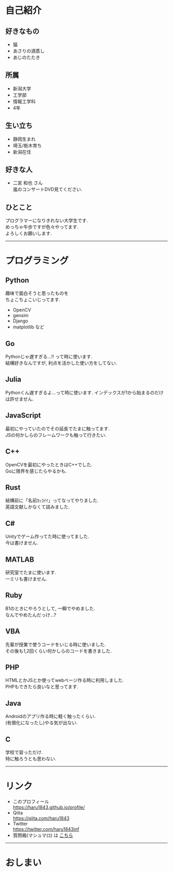 # 自己紹介

>>>

## 好きなもの

* 猫
* あさりの酒蒸し
* あじのたたき

>>>

## 所属
* 新潟大学
* 工学部
* 情報工学科
* 4年

>>>

## 生い立ち

* 静岡生まれ
* 埼玉/栃木育ち
* 新潟在住

>>>

## 好きな人

* 二宮 和也 さん  
嵐のコンサートDVD見てください.

>>>

## ひとこと

プログラマーになりきれない大学生です.  
めっちゃ牛歩ですが色々やってます.  
よろしくお願いします.

---

# プログラミング

>>>

## Python
趣味で面白そうと思ったものを  
ちょこちょこいじってます.

* OpenCV
* gensim
* Django
* matplotlib など

>>>

## Go
Pythonじゃ遅すぎる…!! って時に使います.  
結構好きなんですが, 利点を活かした使い方をしてない.

>>>

## Julia
Pythonくん遅すぎるよ…って時に使います.
インデックスが1から始まるのだけは許せません.

>>>

## JavaScript
最初にやっていたのでその延長でたまに触ってます.  
JSの何かしらのフレームワークも触って行きたい.


>>>


## C++
OpenCVを最初にやったときはC++でした.  
Goに限界を感じたらやるかも.

>>>

## Rust
結構前に「名前ｶｯｺｲｲ」ってなってやりました.  
英語文献しかなくて詰みました.

>>>

## C\#
Unityでゲーム作ってた時に使ってました.  
今は書けません.

>>>

## MATLAB
研究室でたまに使います.  
一ミリも書けません.

>>>

## Ruby
B1のときにやろうとして, 一瞬でやめました.  
なんでやめたんだっけ…?

>>>

## VBA
先輩が授業で使うコードをいじる時に使いました.  
その後も1,2回くらい何かしらのコードを書きました.

>>>

## PHP
HTMLとかJSとか使ってwebページ作る時に利用しました.  
PHPもできたら良いなと思ってます.

>>>

## Java
Androidのアプリ作る時に軽く触ったくらい.  
(有償化になったし)やる気が出ない.

>>>

## C
学校で習っただけ.  
特に触ろうとも思わない.

---

# リンク

>>>

* このプロフィール  
https://haru1843.github.io/profile/
* Qiita  
https://qiita.com/haru1843
* Twitter  
https://twitter.com/haru1843inf
* 質問箱(マシュマロ) は [こちら](https://marshmallow-qa.com/haru1843inf?utm_medium=url_text&utm_source=promotion)

---

# おしまい